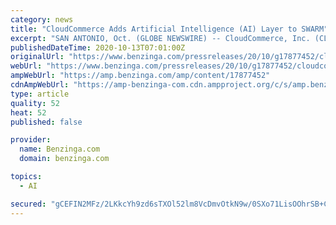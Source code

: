 ```yaml
---
category: news
title: "CloudCommerce Adds Artificial Intelligence (AI) Layer to SWARM"
excerpt: "SAN ANTONIO, Oct. (GLOBE NEWSWIRE) -- CloudCommerce, Inc. (CLWD), a leading provider of digital advertising solutions, today announced that it has entered into"
publishedDateTime: 2020-10-13T07:01:00Z
originalUrl: "https://www.benzinga.com/pressreleases/20/10/g17877452/cloudcommerce-adds-artificial-intelligence-ai-layer-to-swarm"
webUrl: "https://www.benzinga.com/pressreleases/20/10/g17877452/cloudcommerce-adds-artificial-intelligence-ai-layer-to-swarm"
ampWebUrl: "https://amp.benzinga.com/amp/content/17877452"
cdnAmpWebUrl: "https://amp-benzinga-com.cdn.ampproject.org/c/s/amp.benzinga.com/amp/content/17877452"
type: article
quality: 52
heat: 52
published: false

provider:
  name: Benzinga.com
  domain: benzinga.com

topics:
  - AI

secured: "gCEFIN2MFz/2LKkcYh9zd6sTXOl52lm8VcDmvOtkN9w/0SXo71LisOOhrSB+C3DPYMJAr3J+w13+2ud09yFUo9+SSAuThVw1PDr+lPb8589FVtPTciPwI+XEPS+adGVtlrlV7ZIYmxUZQj6GLGSouwG1EYmV3fMvvmyrfSVZ72OC6vy7NIPPzOgTm3wZsTMZbIXbAub3+nvTf4X4vcxnSw96KiVCpK62hmETKINK2aYf3PDxfCtNyGnVrEviGMypNLkM4U7mz7FmMcW+RIDTIvzvAbXcT6ejapdJH7TbPSQXep/bIHa7vJJ0mBgfEi8njKWhG4rl6Su1G5eNyI4/WVVSCs2cCSWKiP+Z/w67i3c=;uRdPp4laDATQXqrwEfU88w=="
---
```


